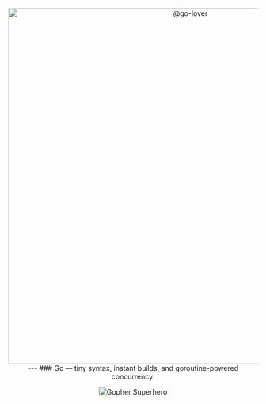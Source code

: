 <div align="center">

<img src="assets/go-lover.svg" alt="@go-lover" width="720" />
---
### Go — tiny syntax, instant builds, and goroutine-powered concurrency.

![Gopher Superhero](https://raw.githubusercontent.com/egonelbre/gophers/master/vector/superhero/standing.svg)

</div>
